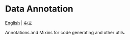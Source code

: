 # Data Annotation

[English](./README.md) |
[中文](./README.zh.md)

Annotations and Mixins for code generating and other utils.
